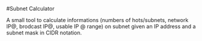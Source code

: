 #Subnet Calculator

A small tool to calculate informations (numbers of hots/subnets, network IP@, brodcast IP@, usable IP @ range) on subnet given an IP address and a subnet mask in CIDR notation.
